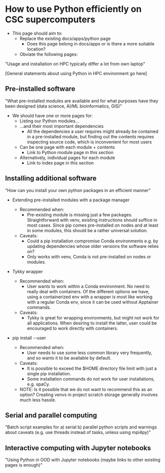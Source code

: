 # How to use Python efficiently on CSC supercomputers

- This page should aim to:
	- Replace the existing docs/apps/python page
		- Does this page belong in docs/apps or is there a more suitable location?
	- Obviate the following pages:

"Usage and installation on HPC typically differ a lot from own laptop"
		
[General statements about using Python in HPC environment go here]

## Pre-installed software

"What pre-installed modules are available and for what purposes have they been
designed (data science, AI/ML bioinformatics, GIS)"

- We should have one or more pages for:
	- Listing our Python modules...
	- ...and their most important dependencies
		- All the dependencies a user requires might already be contained in a
pre-installed module, but finding out the contents requires inspecting source code,
which is inconvenient for most users
	- Can be one page with each module + contents
		- Link to Python module page in this section
	- Alternatively, individual pages for each module
		- Link to index page in this section

## Installing additional software

"How can you install your own python packages in an efficient manner"

- Extending pre-installed modules with a package manager
	- Recommended when:
		- Pre-existing module is missing just a few packages.
Straightforward with venv, existing instructions should suffice in most cases.
Since pip comes pre-installed on nodes and at least in some modules, this should
be a rather universal solution.
	- Caveats:
		- Could a pip installation compromise Conda environments e.g. by updating
dependencies whose older versions the software relies on?
		- Only works with venv, Conda is not pre-installed on nodes or modules.

- Tykky wrapper
	- Recommended when:
		- User wants to work within a Conda environment. No need to
really deal with containers. Of the different options we have, using a
containerized env with a wrapper is most like working with a regular Conda env,
since it can be used without Apptainer commands.
	- Caveats:
		- Tykky is great for wrapping environments, but might not work for all
applications. When desiring to install the latter, user could be encouraged to work
directly with containers.
- pip install --user
	- Recommended when:
		- User needs to use some less common library very
frequently, and so wants it to be available by default.
	- Caveats:
		- It is possible to exceed the $HOME directory file limit
with just a single pip installation.
		- Some installation commands do not work for user installations, e.g. spaCy.
	- NOTE: Is it possible that we do not want to recommend this as an option?
Creating venvs in project scratch storage generally involves much less hassle.

## Serial and parallel computing

"Batch script examples for a) serial b) parallel python scripts and warnings
about caveats (e.g. use threads instead of tasks, unless using mpi4py)"

## Interactive computing with Jupyter notebooks

"Using Python in OOD with Jupyter notebooks (maybe links to other existing pages
is enough)"
